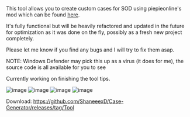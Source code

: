 This tool allows you to create custom cases for SOD using piepieonline's mod which can be found [here](https://thunderstore.io/c/shadows-of-doubt/p/Piepieonline/CommunityCaseLoader/).

It's fully functional but will be heavily refactored and updated in the future for optimization as it was done on the fly, possibly as a fresh new project completely.

Please let me know if you find any bugs and I will try to fix them asap.

NOTE: Windows Defender may pick this up as a virus (it does for me), the source code is all available for you to see

Currently working on finishing the tool tips.

![image](https://github.com/user-attachments/assets/25ed573d-5cad-461d-87f1-be3dd31c18ef)
![image](https://github.com/user-attachments/assets/f8c47e08-e2b2-4b25-9cc5-53e0fc18fc30)
![image](https://github.com/user-attachments/assets/a831cb6d-41a1-4610-8ec2-281e64e40553)
![image](https://github.com/user-attachments/assets/5afc690d-eea0-4451-9cc0-1bfaa5c4a60b)


Download: https://github.com/ShaneeexD/Case-Generator/releases/tag/Tool
